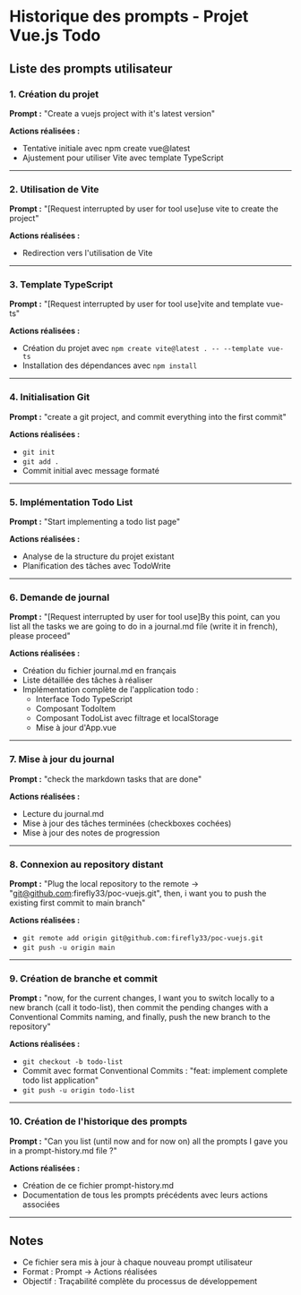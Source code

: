 # Historique des prompts - Projet Vue.js Todo

## Liste des prompts utilisateur

### 1. Création du projet
**Prompt :** "Create a vuejs project with it's latest version"

**Actions réalisées :** 
- Tentative initiale avec npm create vue@latest
- Ajustement pour utiliser Vite avec template TypeScript

---

### 2. Utilisation de Vite
**Prompt :** "[Request interrupted by user for tool use]use vite to create the project"

**Actions réalisées :**
- Redirection vers l'utilisation de Vite

---

### 3. Template TypeScript
**Prompt :** "[Request interrupted by user for tool use]vite and template vue-ts"

**Actions réalisées :**
- Création du projet avec `npm create vite@latest . -- --template vue-ts`
- Installation des dépendances avec `npm install`

---

### 4. Initialisation Git
**Prompt :** "create a git project, and commit everything into the first commit"

**Actions réalisées :**
- `git init`
- `git add .`
- Commit initial avec message formaté

---

### 5. Implémentation Todo List
**Prompt :** "Start implementing a todo list page"

**Actions réalisées :**
- Analyse de la structure du projet existant
- Planification des tâches avec TodoWrite

---

### 6. Demande de journal
**Prompt :** "[Request interrupted by user for tool use]By this point, can you list all the tasks we are going to do in a journal.md file (write it in french), please proceed"

**Actions réalisées :**
- Création du fichier journal.md en français
- Liste détaillée des tâches à réaliser
- Implémentation complète de l'application todo :
  - Interface Todo TypeScript
  - Composant TodoItem
  - Composant TodoList avec filtrage et localStorage
  - Mise à jour d'App.vue

---

### 7. Mise à jour du journal
**Prompt :** "check the markdown tasks that are done"

**Actions réalisées :**
- Lecture du journal.md
- Mise à jour des tâches terminées (checkboxes cochées)
- Mise à jour des notes de progression

---

### 8. Connexion au repository distant
**Prompt :** "Plug the local repository to the remote -> "git@github.com:firefly33/poc-vuejs.git", then, i want you to push the existing first commit to main branch"

**Actions réalisées :**
- `git remote add origin git@github.com:firefly33/poc-vuejs.git`
- `git push -u origin main`

---

### 9. Création de branche et commit
**Prompt :** "now, for the current changes, I want you to switch locally to a new branch (call it todo-list), then commit the pending changes with a Conventional Commits naming, and finally, push the new branch to the repository"

**Actions réalisées :**
- `git checkout -b todo-list`
- Commit avec format Conventional Commits : "feat: implement complete todo list application"
- `git push -u origin todo-list`

---

### 10. Création de l'historique des prompts
**Prompt :** "Can you list (until now and for now on) all the prompts I gave you in a prompt-history.md file ?"

**Actions réalisées :**
- Création de ce fichier prompt-history.md
- Documentation de tous les prompts précédents avec leurs actions associées

---

## Notes
- Ce fichier sera mis à jour à chaque nouveau prompt utilisateur
- Format : Prompt → Actions réalisées
- Objectif : Traçabilité complète du processus de développement